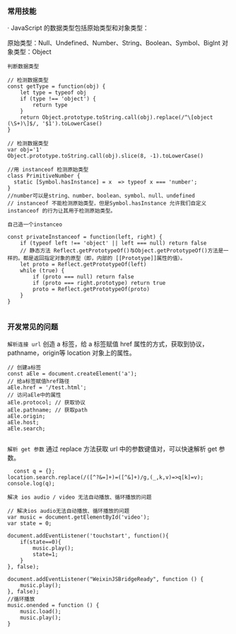 ### 常用技能
· JavaScript 的数据类型包括原始类型和对象类型：

 原始类型：Null、Undefined、Number、String、Boolean、Symbol、BigInt
 对象类型：Object

`判断数据类型`
```
// 检测数据类型
const getType = function(obj) {
    let type = typeof obj
    if (type !== 'object') {
        return type
    }
    return Object.prototype.toString.call(obj).replace(/^\[object (\S+)\]$/, '$1').toLowerCase()
}
```
```
// 检测数据类型
var obj='1'
Object.prototype.toString.call(obj).slice(8, -1).toLowerCase()
```

```
//用 instanceof 检测原始类型
class PrimitiveNumber {
  static [Symbol.hasInstance] = x  => typeof x === 'number';
}
//number可以是string、number、boolean、symbol、null、undefined
// instanceof 不能检测原始类型，但是Symbol.hasInstance 允许我们自定义 instanceof 的行为让其用于检测原始类型。
```
`自己造一个instanceo`
```
const privateInstanceof = function(left, right) {
    if (typeof left !== 'object' || left === null) return false
    // 静态方法 Reflect.getPrototypeOf()与Object.getPrototypeOf()方法是一样的。都是返回指定对象的原型（即，内部的 [[Prototype]]属性的值）。
    let proto = Reflect.getPrototypeOf(left)
    while (true) {
        if (proto === null) return false
        if (proto === right.prototype) return true
        proto = Reflect.getPrototypeOf(proto)
    }
}


```
### 开发常见的问题


`解析连接 url`
  创造 a 标签，给 a 标签赋值 href 属性的方式，获取到协议，pathname，origin等 location 对象上的属性。
```
// 创建a标签
const aEle = document.createElement('a');
// 给a标签赋值href路径
aEle.href = '/test.html';
// 访问aEle中的属性
aEle.protocol; // 获取协议
aEle.pathname; // 获取path
aEle.origin;
aEle.host;
aEle.search;


```
`解析 get 参数`
  通过 replace 方法获取 url 中的参数键值对，可以快速解析 get 参数。
```
  const q = {};
location.search.replace(/([^?&=]+)=([^&]+)/g,(_,k,v)=>q[k]=v);
console.log(q);
```

`解决 ios audio / video 无法自动播放、循环播放的问题`
```
// 解决ios audio无法自动播放、循环播放的问题
var music = document.getElementById('video');
var state = 0;

document.addEventListener('touchstart', function(){
    if(state==0){
        music.play();
        state=1;
    }
}, false);

document.addEventListener("WeixinJSBridgeReady", function () {
    music.play();
}, false);
//循环播放
music.onended = function () {
    music.load();
    music.play();
}

```

